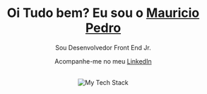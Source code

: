 <div>
  <h1 align="center">
    Oi Tudo bem? Eu sou o 
    <a href="https://www.linkedin.com/in/frontrocha/">Mauricio Pedro</a>
  </h1>
  
  <p align="center">
    Sou Desenvolvedor Front End Jr.
  </p>
    <p align="center">
    Acompanhe-me no meu <a href="https://www.linkedin.com/in/frontrocha/">LinkedIn</a>
  </p>

</div>

<div align="center">  
<!--   <img width="49%" height="195px" src="https://github-readme-stats.vercel.app/api?username=jhonas&show_icons=true&count_private=true&hide_border=true&title_color=00bfbf&icon_color=00bfbf&text_color=c9d1d9&bg_color=0d1117" alt="Mauricio Pedro da Rocha" /> 
  <img width="41%" height="195px" src="https://github-readme-stats.vercel.app/api/top-langs/?username=frontRocha&layout=compact&hide_border=true&title_color=00bfbf&text_color=00bfbf&bg_color=0d1117" /> -->
</div>

<picture>
  <source 
  srcset="https://github-readme-stats.vercel.app/api?username=frontRocha&show_icons=true&theme=dark"
  media="(prefers-color-scheme: dark)"
/>
</picture>

<div align="center" valign="top"><br>
<img src="https://github-readme-tech-stack.vercel.app/api/cards?title=Minhas%20tecnologias&fontSize=20&lineCount=3&theme=dracula&line1=html5,html5,a9380e;CSS3,css3,306ffa;git,git,f4a64e;&line2=tailwindcss,tailwindcss,73ddf2;bootstrap,bootstrap,9900ff;sass,sass,ff75f4;&line3=javascript,javascript,fff700;react,react,5ea4d9;typescript,typescript,2c6ef2;" alt="My Tech Stack" />
</div><br>

